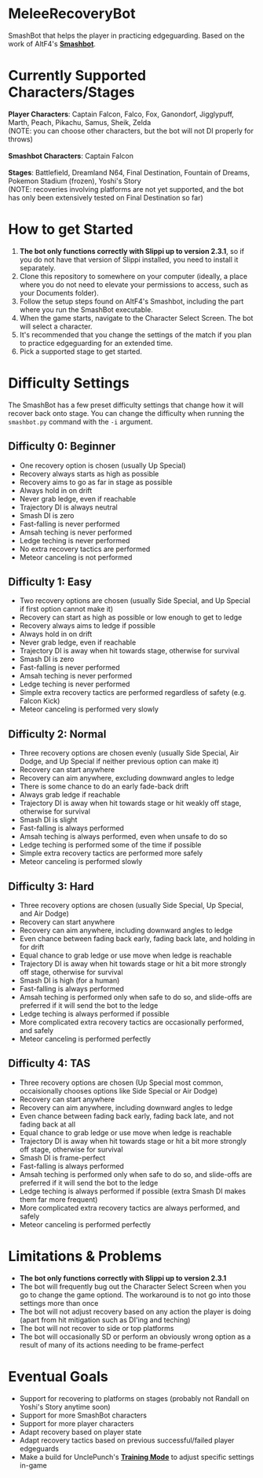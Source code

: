 # MeleeRecoveryBot
SmashBot that helps the player in practicing edgeguarding. Based on the work of AltF4's **[Smashbot](https://github.com/altf4/SmashBot)**.

# Currently Supported Characters/Stages
**Player Characters**: Captain Falcon, Falco, Fox, Ganondorf, Jigglypuff, Marth, Peach, Pikachu, Samus, Sheik, Zelda<br>
(NOTE: you can choose other characters, but the bot will not DI properly for throws)<br>
<br>
**Smashbot Characters**: Captain Falcon<br>
<br>
**Stages**: Battlefield, Dreamland N64, Final Destination, Fountain of Dreams, Pokemon Stadium (frozen), Yoshi's Story<br>
(NOTE: recoveries involving platforms are not yet supported, and the bot has only been extensively tested on Final Destination so far)

# How to get Started
1. **The bot only functions correctly with Slippi up to version 2.3.1**, so if you do not have that version of Slippi installed, you need to install it separately.
2. Clone this repository to somewhere on your computer (ideally, a place where you do not need to elevate your permissions to access, such as your Documents folder).
3. Follow the setup steps found on AltF4's Smashbot, including the part where you run the SmashBot executable.
4. When the game starts, navigate to the Character Select Screen. The bot will select a character.
5. It's recommended that you change the settings of the match if you plan to practice edgeguarding for an extended time.
6. Pick a supported stage to get started.

# Difficulty Settings
The SmashBot has a few preset difficulty settings that change how it will recover back onto stage. You can change the difficulty when running the <code>smashbot.py</code> command with the <code>-i</code> argument.
## Difficulty 0: Beginner
- One recovery option is chosen (usually Up Special)
- Recovery always starts as high as possible
- Recovery aims to go as far in stage as possible
- Always hold in on drift
- Never grab ledge, even if reachable
- Trajectory DI is always neutral
- Smash DI is zero
- Fast-falling is never performed
- Amsah teching is never performed
- Ledge teching is never performed
- No extra recovery tactics are performed
- Meteor canceling is not performed
## Difficulty 1: Easy
- Two recovery options are chosen (usually Side Special, and Up Special if first option cannot make it)
- Recovery can start as high as possible or low enough to get to ledge
- Recovery always aims to ledge if possible
- Always hold in on drift
- Never grab ledge, even if reachable
- Trajectory DI is away when hit towards stage, otherwise for survival
- Smash DI is zero
- Fast-falling is never performed
- Amsah teching is never performed
- Ledge teching is never performed
- Simple extra recovery tactics are performed regardless of safety (e.g. Falcon Kick)
- Meteor canceling is performed very slowly
## Difficulty 2: Normal
- Three recovery options are chosen evenly (usually Side Special, Air Dodge, and Up Special if neither previous option can make it)
- Recovery can start anywhere
- Recovery can aim anywhere, excluding downward angles to ledge
- There is some chance to do an early fade-back drift
- Always grab ledge if reachable
- Trajectory DI is away when hit towards stage or hit weakly off stage, otherwise for survival
- Smash DI is slight
- Fast-falling is always performed
- Amsah teching is always performed, even when unsafe to do so
- Ledge teching is performed some of the time if possible
- Simple extra recovery tactics are performed more safely
- Meteor canceling is performed slowly
## Difficulty 3: Hard
- Three recovery options are chosen (usually Side Special, Up Special, and Air Dodge)
- Recovery can start anywhere
- Recovery can aim anywhere, including downward angles to ledge
- Even chance between fading back early, fading back late, and holding in for drift
- Equal chance to grab ledge or use move when ledge is reachable
- Trajectory DI is away when hit towards stage or hit a bit more strongly off stage, otherwise for survival
- Smash DI is high (for a human)
- Fast-falling is always performed
- Amsah teching is performed only when safe to do so, and slide-offs are preferred if it will send the bot to the ledge
- Ledge teching is always performed if possible
- More complicated extra recovery tactics are occasionally performed, and safely
- Meteor canceling is performed perfectly
## Difficulty 4: TAS
- Three recovery options are chosen (Up Special most common, occaisionally chooses options like Side Special or Air Dodge)
- Recovery can start anywhere
- Recovery can aim anywhere, including downward angles to ledge
- Even chance between fading back early, fading back late, and not fading back at all
- Equal chance to grab ledge or use move when ledge is reachable
- Trajectory DI is away when hit towards stage or hit a bit more strongly off stage, otherwise for survival
- Smash DI is frame-perfect
- Fast-falling is always performed
- Amsah teching is performed only when safe to do so, and slide-offs are preferred if it will send the bot to the ledge
- Ledge teching is always performed if possible (extra Smash DI makes them far more frequent)
- More complicated extra recovery tactics are always performed, and safely
- Meteor canceling is performed perfectly

# Limitations & Problems
- **The bot only functions correctly with Slippi up to version 2.3.1**
- The bot will frequently bug out the Character Select Screen when you go to change the game optiond. The workaround is to not go into those settings more than once
- The bot will not adjust recovery based on any action the player is doing (apart from hit mitigation such as DI'ing and teching)
- The bot will not recover to side or top platforms
- The bot will occasionally SD or perform an obviously wrong option as a result of many of its actions needing to be frame-perfect

# Eventual Goals
- Support for recovering to platforms on stages (probably not Randall on Yoshi's Story anytime soon)
- Support for more SmashBot characters
- Support for more player characters
- Adapt recovery based on player state
- Adapt recovery tactics based on previous successful/failed player edgeguards
- Make a build for UnclePunch's **[Training Mode](https://github.com/UnclePunch/Training-Mode)** to adjust specific settings in-game
